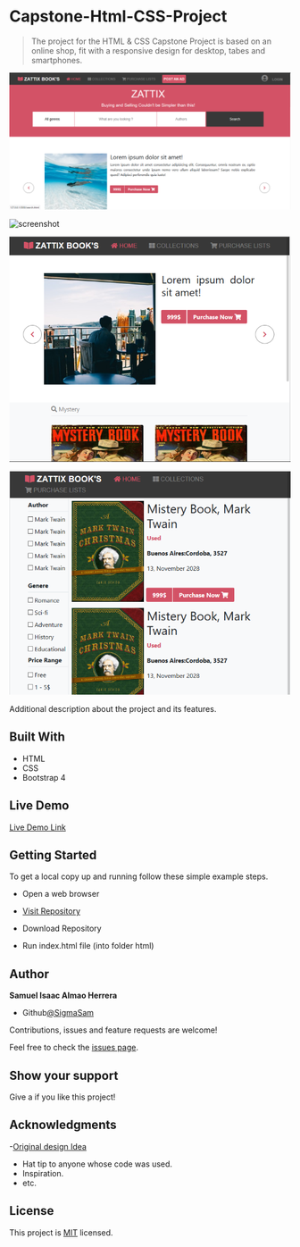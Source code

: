 # Capstone-Html-CSS-Project

> The project for the HTML & CSS Capstone Project is based on an online shop, fit with a responsive design for desktop, tabes and smartphones.
 
 ![screenshot](Images/Screenshot_1.png)
 
 ![screenshot](Images/Screenshot3_.png)

 ![screenshot](Images/Screenshot_2.png)

 ![screenshot](Images/Screenshot_4.png)


 Additional description about the project and its features.

## Built With

- HTML
- CSS
- Bootstrap 4

## Live Demo

[Live Demo Link](https://raw.githack.com/SigmaSam/Capstone-Html-CSS-Project/development/index.html)

## Getting Started

To get a local copy up and running follow these simple example steps.

- Open a web browser

- [Visit Repository](https://github.com/SigmaSam/Capstone-Html-CSS-Project/tree/master)

- Download Repository

- Run index.html file (into folder html)

## Author

**Samuel Isaac Almao Herrera**

- Github[@SigmaSam](https://github.com/SigmaSam)

Contributions, issues and feature requests are welcome!

Feel free to check the [issues page](https://github.com/SigmaSam/Capstone-Html-CSS-Project/issues).

## Show your support

Give a  if you like this project!

## Acknowledgments
-[Original design Idea](https://www.behance.net/M_Awad)
- Hat tip to anyone whose code was used.
- Inspiration.
- etc.

## License

This project is [MIT](lic.url) licensed.
